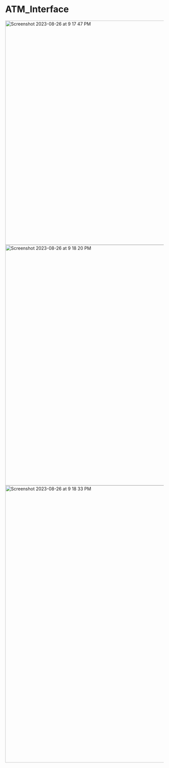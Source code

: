 # ATM_Interface
<img width="712" alt="Screenshot 2023-08-26 at 9 17 47 PM" src="https://github.com/Ayushtiwari2002/OIBSIP_TASK3/assets/117922914/8bb3322b-4ab0-45d9-8f7e-2ce6900c734a">
<img width="764" alt="Screenshot 2023-08-26 at 9 18 20 PM" src="https://github.com/Ayushtiwari2002/OIBSIP_TASK3/assets/117922914/c48eea45-490a-4a66-9035-cd35a027a0f4">
<img width="880" alt="Screenshot 2023-08-26 at 9 18 33 PM" src="https://github.com/Ayushtiwari2002/OIBSIP_TASK3/assets/117922914/9cfc3154-8838-47e0-8587-8355a7acfaa4">
